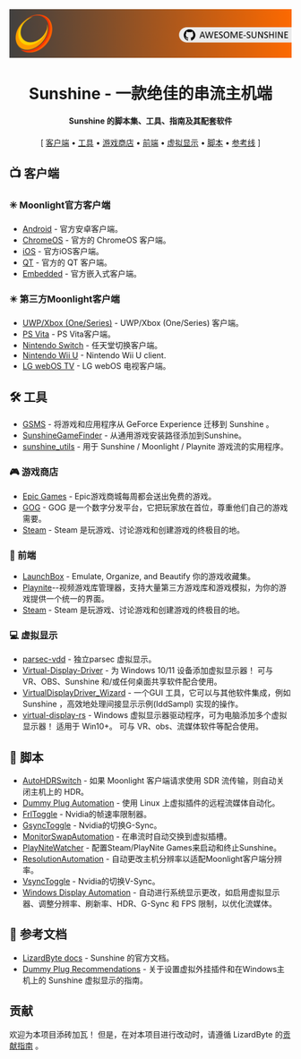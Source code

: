 <!--lint disable awesome-heading awesome-toc double-link-->

<div align="center">
  <img src="/assets/banner.png" />
  <h1 align="center">Sunshine - 一款绝佳的串流主机端</h1>
  <h4 align="center">Sunshine 的脚本集、工具、指南及其配套软件</h4>
</div>

<div align="center">
[
  <a href="#-客户端">客户端</a> •
  <a href="#%EF%B8%8F-工具">工具</a> •
  <a href="#-游戏商店">游戏商店</a> •
  <a href="#-前端">前端</a> •
  <a href="#-虚拟显示">虚拟显示</a> •
  <a href="#-脚本">脚本</a> •
  <a href="#-参考线">参考线</a>
]
</div>

## 📺 客户端

### ✳️ Moonlight官方客户端

- [Android](https://github.com/moonlight-stream/moonlight-android) - 官方安卓客户端。
- [ChromeOS](https://github.com/moonlight-stream/moonlight-chrome) - 官方的 ChromeOS 客户端。
- [iOS](https://github.com/moonlight-stream/moonlight-ios) - 官方iOS客户端。
- [QT](https://github.com/moonlight-stream/moonlight-qt) - 官方的 QT 客户端。
- [Embedded](https://github.com/moonlight-stream/moonlight-embedded) - 官方嵌入式客户端。

### ✴️ 第三方Moonlight客户端

- [UWP/Xbox (One/Series)](https://github.com/TheElixZammuto/moonlight-xbox) - UWP/Xbox (One/Series) 客户端。
- [PS Vita](https://github.com/xyzz/vita-moonlight) - PS Vita客户端。
- [Nintendo Switch](https://github.com/XITRIX/Moonlight-Switch) - 任天堂切换客户端。
- [Nintendo Wii U](https://github.com/GaryOderNichts/moonlight-wiiu) - Nintendo Wii U client.
- [LG webOS TV](https://github.com/mariotaku/moonlight-tv) - LG webOS 电视客户端。

## 🛠️ 工具

- [GSMS](https://github.com/LizardByte/GSMS) - 将游戏和应用程序从 GeForce Experience 迁移到 Sunshine 。
- [SunshineGameFinder](https://github.com/JMTK/SunshineGameFinder) - 从通用游戏安装路径添加到Sunshine。
- [sunshine_utils](https://github.com/designer-living/sunshine_utils) - 用于 Sunshine / Moonlight / Playnite 游戏流的实用程序。

### 🎮 游戏商店

- [Epic Games](https://www.epicgames.com) - Epic游戏商城每周都会送出免费的游戏。
- [GOG](https://www.gog.com) - GOG 是一个数字分发平台，它把玩家放在首位，尊重他们自己的游戏需要。
- [Steam](https://store.steampowered.com) - Steam 是玩游戏、讨论游戏和创建游戏的终极目的地。

### 💠 前端

- [LaunchBox](https://www.launchbox-app.com/) - Emulate, Organize, and Beautify 你的游戏收藏集。
- [Playnite](https://github.com/JosefNemec/Playnite)--视频游戏库管理器，支持大量第三方游戏库和游戏模拟，为你的游戏提供一个统一的界面。
- [Steam](https://store.steampowered.com) - Steam 是玩游戏、讨论游戏和创建游戏的终极目的地。

### 💻 虚拟显示

- [parsec-vdd](https://github.com/nomi-san/parsec-vdd) - 独立parsec 虚拟显示。
- [Virtual-Display-Driver](https://github.com/itsmikethetech/Virtual-Display-Driver) - 为 Windows 10/11 设备添加虚拟显示器！ 可与 VR、OBS、Sunshine 和/或任何桌面共享软件配合使用。
- [VirtualDisplayDriver_Wizard](https://github.com/sofmeright/VirtualDisplayDriver_Wizard) - 一个GUI 工具，它可以与其他软件集成，例如Sunshine ，高效地处理间接显示示例(IddSampl) 实现的操作。
- [virtual-display-rs](https://github.com/MolotovCherry/virtual-display-rs) - Windows 虚拟显示器驱动程序，可为电脑添加多个虚拟显示器！ 适用于 Win10+。 可与 VR、obs、流媒体软件等配合使用。

## 📜 脚本

- [AutoHDRSwitch](https://github.com/Nonary/AutoHDRSwitch) - 如果 Moonlight 客户端请求使用 SDR 流传输，则自动关闭主机上的 HDR。
- [Dummy Plug Automation](https://github.com/XenHat/dummy-plug-automation) - 使用 Linux 上虚拟插件的远程流媒体自动化。
- [FrlToggle](https://github.com/FrogTheFrog/frl-toggle) - Nvidia的帧速率限制器。
- [GsyncToggle](https://github.com/FrogTheFrog/gsync-toggle) - Nvidia的切换G-Sync。
- [MonitorSwapAutomation](https://github.com/Nonary/MonitorSwapAutomation) - 在串流时自动交换到虚拟插槽。
- [PlayNiteWatcher](https://github.com/Nonary/PlayNiteWatcher) - 配置Steam/PlayNite Games来启动和终止Sunshine。
- [ResolutionAutomation](https://github.com/Nonary/ResolutionAutomation) - 自动更改主机分辨率以适配Moonlight客户端分辨率。
- [VsyncToggle](https://github.com/xanderfrangos/vsync-toggle) - Nvidia的切换V-Sync。
- [Windows Display Automation](https://github.com/fehbari/sunshine-scripts) - 自动进行系统显示更改，如启用虚拟显示器、调整分辨率、刷新率、HDR、G-Sync 和 FPS 限制，以优化流媒体。

## 📓 参考文档

- [LizardByte docs](https://docs.lizardbyte.dev/projects/sunshine) - Sunshine 的官方文档。
- [Dummy Plug Recommendations](https://github.com/Nonary/documentation/wiki/DummyPlugs) - 关于设置虚拟外挂插件和在Windows主机上的 Sunshine 虚拟显示的指南。

## 贡献

欢迎为本项目添砖加瓦！ 但是，在对本项目进行改动时，请遵循 LizardByte
的[贡献指南](https://docs.lizardbyte.dev/en/latest/developers/contributing.html)
。
